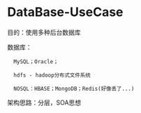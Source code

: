 # DataBase-UseCase

目的：使用多种后台数据库

数据库：

      MySQL；Oracle；
      
      hdfs - hadoop分布式文件系统
      
      NOSQL：HBASE；MongoDB；Redis(好像丢了...)
      
架构思路：分层，SOA思想


